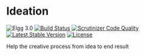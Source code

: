 # Ideation

![Elgg 3.0](https://img.shields.io/badge/Elgg-3.0-green.svg)
[![Build Status](https://scrutinizer-ci.com/g/ColdTrick/ideation/badges/build.png?b=master)](https://scrutinizer-ci.com/g/ColdTrick/ideation/build-status/master)
[![Scrutinizer Code Quality](https://scrutinizer-ci.com/g/ColdTrick/ideation/badges/quality-score.png?b=master)](https://scrutinizer-ci.com/g/ColdTrick/ideation/?branch=master)
[![Latest Stable Version](https://poser.pugx.org/coldtrick/ideation/v/stable.svg)](https://packagist.org/packages/coldtrick/ideation)
[![License](https://poser.pugx.org/coldtrick/ideation/license.svg)](https://packagist.org/packages/coldtrick/ideation)

Help the creative process from idea to end result
